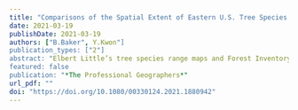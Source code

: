```yaml
---
title: "Comparisons of the Spatial Extent of Eastern U.S. Tree Species between Expert-Drawn Little’s Range Map and Forest Inventory and Analysis"
date: 2021-03-19
publishDate: 2021-03-19
authors: ["B.Baker", Y.Kwon"]
publication_types: ["2"]
abstract: "Elbert Little’s tree species range maps and Forest Inventory and Analysis (FIA) are two important data sources used to create historic and current tree species distributions. Yet, explicit comparisons do not exist between the two data sets. We developed a statistical procedure to compare forty-seven tree species of expert-drawn Little’s range maps to point-to-grid maps of FIA in terms of their northern and southern range extent and range porosity. First, we computed varying percentiles of species occurrence for northern and southern ranges using empirical cumulative distribution functions. Then, we evaluated distributional differences between the maps using the nonparametric two-sample Kolmogorov–Smirnov and Anderson–Darling statistics and compared these results to the conventional Jaccard dissimilarity index. Our methods found map dissimilarities near northern and southern range extents and range porosity that conventional methods failed to detect. We also found that map disparity is related to an untraceable source of errors related to abundance of species for Little’s range map and, to a lesser extent, forest area changes over the forty years. We conclude that Little’s range map has an overall tendency to draw generous range extents with little emphasis on range porosity for abundant species compared to FIA."
featured: false
publication: "*The Professional Geographers*"
url_pdf: ""
doi: "https://doi.org/10.1080/00330124.2021.1880942"
---
```


